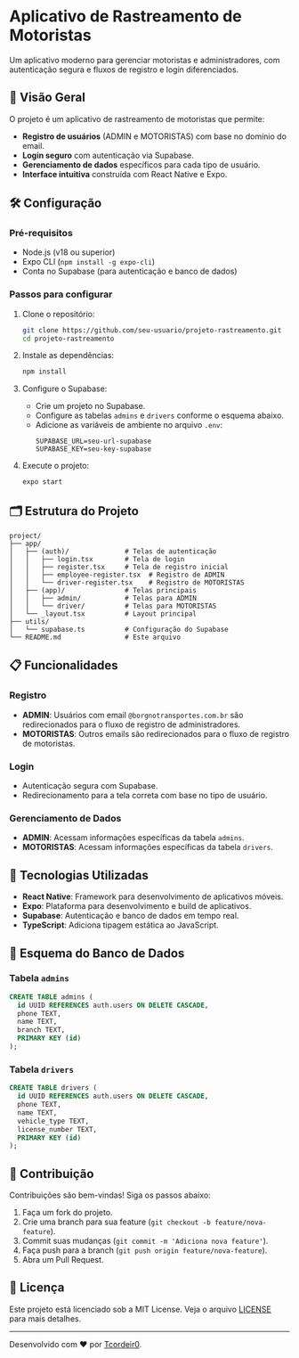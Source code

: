# Aplicativo de Rastreamento de Motoristas

Um aplicativo moderno para gerenciar motoristas e administradores, com autenticação segura e fluxos de registro e login diferenciados.

## 🚀 Visão Geral

O projeto é um aplicativo de rastreamento de motoristas que permite:
- **Registro de usuários** (ADMIN e MOTORISTAS) com base no domínio do email.
- **Login seguro** com autenticação via Supabase.
- **Gerenciamento de dados** específicos para cada tipo de usuário.
- **Interface intuitiva** construída com React Native e Expo.

## 🛠️ Configuração

### Pré-requisitos
- Node.js (v18 ou superior)
- Expo CLI (`npm install -g expo-cli`)
- Conta no Supabase (para autenticação e banco de dados)

### Passos para configurar
1. Clone o repositório:
   ```bash
   git clone https://github.com/seu-usuario/projeto-rastreamento.git
   cd projeto-rastreamento
   ```

2. Instale as dependências:
   ```bash
   npm install
   ```

3. Configure o Supabase:
   - Crie um projeto no Supabase.
   - Configure as tabelas `admins` e `drivers` conforme o esquema abaixo.
   - Adicione as variáveis de ambiente no arquivo `.env`:
     ```env
     SUPABASE_URL=seu-url-supabase
     SUPABASE_KEY=seu-key-supabase
     ```

4. Execute o projeto:
   ```bash
   expo start
   ```

## 🗂️ Estrutura do Projeto

```
project/
├── app/
│   ├── (auth)/              # Telas de autenticação
│   │   ├── login.tsx        # Tela de login
│   │   ├── register.tsx     # Tela de registro inicial
│   │   ├── employee-register.tsx  # Registro de ADMIN
│   │   └── driver-register.tsx    # Registro de MOTORISTAS
│   ├── (app)/               # Telas principais
│   │   ├── admin/           # Telas para ADMIN
│   │   └── driver/          # Telas para MOTORISTAS
│   └── _layout.tsx          # Layout principal
├── utils/
│   └── supabase.ts          # Configuração do Supabase
└── README.md                # Este arquivo
```

## 📋 Funcionalidades

### Registro
- **ADMIN**: Usuários com email `@borgnotransportes.com.br` são redirecionados para o fluxo de registro de administradores.
- **MOTORISTAS**: Outros emails são redirecionados para o fluxo de registro de motoristas.

### Login
- Autenticação segura com Supabase.
- Redirecionamento para a tela correta com base no tipo de usuário.

### Gerenciamento de Dados
- **ADMIN**: Acessam informações específicas da tabela `admins`.
- **MOTORISTAS**: Acessam informações específicas da tabela `drivers`.

## 🧰 Tecnologias Utilizadas

- **React Native**: Framework para desenvolvimento de aplicativos móveis.
- **Expo**: Plataforma para desenvolvimento e build de aplicativos.
- **Supabase**: Autenticação e banco de dados em tempo real.
- **TypeScript**: Adiciona tipagem estática ao JavaScript.

## 📄 Esquema do Banco de Dados

### Tabela `admins`
```sql
CREATE TABLE admins (
  id UUID REFERENCES auth.users ON DELETE CASCADE,
  phone TEXT,
  name TEXT,
  branch TEXT,
  PRIMARY KEY (id)
);
```

### Tabela `drivers`
```sql
CREATE TABLE drivers (
  id UUID REFERENCES auth.users ON DELETE CASCADE,
  phone TEXT,
  name TEXT,
  vehicle_type TEXT,
  license_number TEXT,
  PRIMARY KEY (id)
);
```

## 🤝 Contribuição

Contribuições são bem-vindas! Siga os passos abaixo:
1. Faça um fork do projeto.
2. Crie uma branch para sua feature (`git checkout -b feature/nova-feature`).
3. Commit suas mudanças (`git commit -m 'Adiciona nova feature'`).
4. Faça push para a branch (`git push origin feature/nova-feature`).
5. Abra um Pull Request.

## 📜 Licença

Este projeto está licenciado sob a MIT License. Veja o arquivo [LICENSE](LICENSE) para mais detalhes.

---

Desenvolvido com ❤️ por [Tcordeir0](https://github.com/Tcordeir0).
